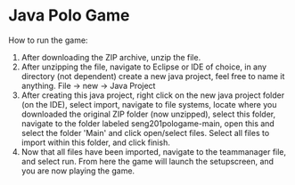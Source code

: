 # Java Polo Game


How to run the game:

1. After downloading the ZIP archive, unzip the file.
2. After unzipping the file, navigate to Eclipse or IDE of choice, in any directory (not dependent) create a new java project, feel free to name it anything. File -> new -> Java Project  
3. After creating this java project, right click on the new java project folder (on the IDE), select import, navigate to file systems, locate where you downloaded the original ZIP folder (now unzipped), select this folder, navigate to the folder labeled seng201pologame-main, open this and select the folder 'Main' and click open/select files. Select all files to import within this folder, and click finish.
4. Now that all files have been imported, navigate to the teammanager file, and select run. From here the game will launch the setupscreen, and you are now playing the game.



